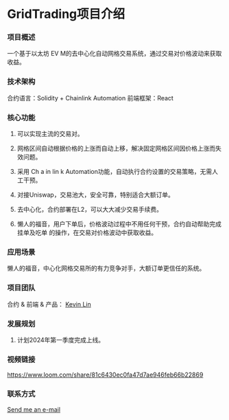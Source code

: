 # GridTrading项目介绍

### 项目概述
一个基于以太坊 EV M的去中心化自动网格交易系统，通过交易对价格波动来获取收益。

### 技术架构
合约语言：Solidity + Chainlink Automation
前端框架：React

### 核心功能

1. 可以实现主流的交易对。

2. 网格区间自动根据价格的上涨而自动上移，解决固定网格区间因价格上涨而失效问题。

3. 采用 Ch a in lin k Automation功能，自动执行合约设置的交易策略，无需人工干预。

4. 对接Uniswap，交易池大，安全可靠，特别适合大额订单。

5. 去中心化，合约部署在L2，可以大大减少交易手续费。

6. 懒人的福音，用户下单后，价格波动过程中不用任何干预，合约自动帮助完成挂单及吃单
的操作，在交易对价格波动中获取收益。

### 应用场景
懒人的福音，中心化网格交易所的有力竞争对手，大额订单更信任的系统。

### 项目团队
合约 & 前端 & 产品： [Kevin Lin](https://github.com/tokenlin)

### 发展规划
1. 计划2024年第一季度完成上线。

### 视频链接
https://www.loom.com/share/81c6430ec0fa47d7ae946feb66b22869

### 联系方式
[Send me an e-mail](lkw040535@gmail.com)